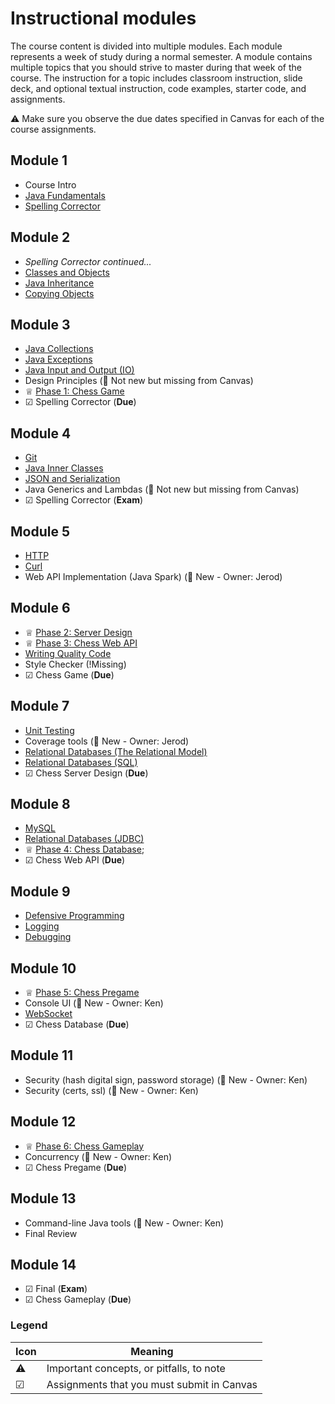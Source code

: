 # Instructional modules

The course content is divided into multiple modules. Each module represents a week of study during a normal semester. A module contains multiple topics that you should strive to master during that week of the course. The instruction for a topic includes classroom instruction, slide deck, and optional textual instruction, code examples, starter code, and assignments.

⚠ Make sure you observe the due dates specified in Canvas for each of the course assignments.

## Module 1

- Course Intro
- [Java Fundamentals](java-fundamentals/java-fundamentals.md)
- [Spelling Corrector](spelling-corrector/spelling-corrector.md)

## Module 2

- _Spelling Corrector continued..._
- [Classes and Objects](classes-and-objects/classes-and-objects.md)
- [Java Inheritance](inheritance/inheritance.md)
- [Copying Objects](copying-objects/copying-objects.md)

## Module 3

- [Java Collections](collections/collections.md)
- [Java Exceptions](exceptions/exceptions.md)
- [Java Input and Output (IO)](io/io.md)
- Design Principles (🛑 Not new but missing from Canvas)
- ♕ [Phase 1: Chess Game](../chess/1-chess-game/chess-game.md)
- ☑ Spelling Corrector (**Due**)

## Module 4

- [Git](git/git.md)
- [Java Inner Classes](inner-classes/inner-classes.md)
- [JSON and Serialization](json/json.md)
- Java Generics and Lambdas (🛑 Not new but missing from Canvas)
- ☑ Spelling Corrector (**Exam**)

## Module 5

- [HTTP](http/http.md)
- [Curl](curl/curl.md)
- Web API Implementation (Java Spark) (🛑 New - Owner: Jerod)

## Module 6

- ♕ [Phase 2: Server Design](../chess/2-server-design/server-design.md)
- ♕ [Phase 3: Chess Web API](../chess/3-web-api/web-api.md)
- [Writing Quality Code](quality-code/quality-code.md)
- Style Checker (!Missing)
- ☑ Chess Game (**Due**)

## Module 7

- [Unit Testing](unit-testing/unit-testing.md)
- Coverage tools (🛑 New - Owner: Jerod)
- [Relational Databases (The Relational Model)](db-model/db-model.md)
- [Relational Databases (SQL)](db-sql/db-sql.md)
- ☑ Chess Server Design (**Due**)

## Module 8

- [MySQL](mysql/mysql.md)
- [Relational Databases (JDBC)](db-jdbc/db-jdbc.md)
- ♕ [Phase 4: Chess Database](../chess/4-database/database.md);
- ☑ Chess Web API (**Due**)

## Module 9

- [Defensive Programming](defensive-programming/defensive-programming.md)
- [Logging](logging/logging.md)
- [Debugging](debugging/debugging.md)

## Module 10

- ♕ [Phase 5: Chess Pregame](../chess/5-pregame/pregame.md)
- Console UI (🛑 New - Owner: Ken)
- [WebSocket](websocket/websocket.md)
- ☑ Chess Database (**Due**)

## Module 11

- Security (hash digital sign, password storage) (🛑 New - Owner: Ken)
- Security (certs, ssl) (🛑 New - Owner: Ken)

## Module 12

- ♕ [Phase 6: Chess Gameplay](../chess/6-gameplay/gameplay.md)
- Concurrency (🛑 New - Owner: Ken)
- ☑ Chess Pregame (**Due**)

## Module 13

- Command-line Java tools (🛑 New - Owner: Ken)
- Final Review

## Module 14

- ☑ Final (**Exam**)
- ☑ Chess Gameplay (**Due**)

### Legend

| Icon | Meaning                                    |
| ---- | ------------------------------------------ |
| ⚠    | Important concepts, or pitfalls, to note   |
| ☑    | Assignments that you must submit in Canvas |
